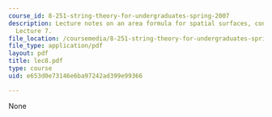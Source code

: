 ```yaml
---
course_id: 8-251-string-theory-for-undergraduates-spring-2007
description: Lecture notes on an area formula for spatial surfaces, continued from
  Lecture 7.
file_location: /coursemedia/8-251-string-theory-for-undergraduates-spring-2007/e653d0e73146e6ba97242ad399e99366_lec8.pdf
file_type: application/pdf
layout: pdf
title: lec8.pdf
type: course
uid: e653d0e73146e6ba97242ad399e99366

---
```

None